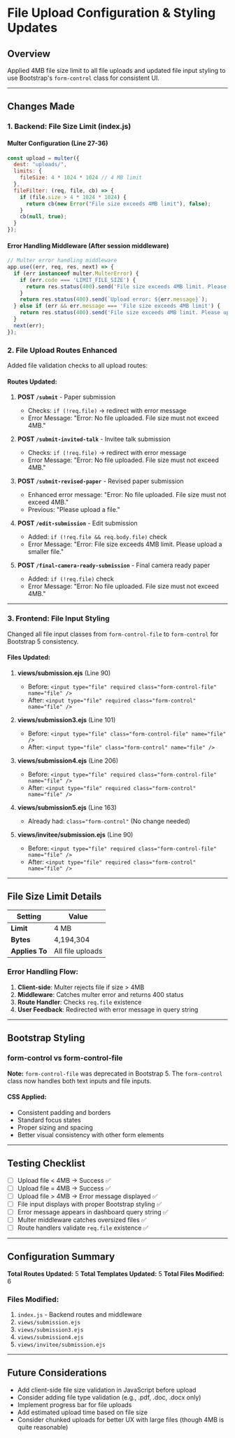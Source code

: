 # File Upload Configuration & Styling Updates

## Overview
Applied 4MB file size limit to all file uploads and updated file input styling to use Bootstrap's `form-control` class for consistent UI.

---

## Changes Made

### 1. Backend: File Size Limit (index.js)

#### Multer Configuration (Line 27-36)
```javascript
const upload = multer({ 
  dest: "uploads/",
  limits: {
    fileSize: 4 * 1024 * 1024 // 4 MB limit
  },
  fileFilter: (req, file, cb) => {
    if (file.size > 4 * 1024 * 1024) {
      return cb(new Error("File size exceeds 4MB limit"), false);
    }
    cb(null, true);
  }
});
```

#### Error Handling Middleware (After session middleware)
```javascript
// Multer error handling middleware
app.use((err, req, res, next) => {
  if (err instanceof multer.MulterError) {
    if (err.code === 'LIMIT_FILE_SIZE') {
      return res.status(400).send('File size exceeds 4MB limit. Please upload a smaller file.');
    }
    return res.status(400).send(`Upload error: ${err.message}`);
  } else if (err && err.message === 'File size exceeds 4MB limit') {
    return res.status(400).send('File size exceeds 4MB limit. Please upload a smaller file.');
  }
  next(err);
});
```

### 2. File Upload Routes Enhanced

Added file validation checks to all upload routes:

#### Routes Updated:
1. **POST `/submit`** - Paper submission
   - Checks: `if (!req.file)` → redirect with error message
   - Error Message: "Error: No file uploaded. File size must not exceed 4MB."

2. **POST `/submit-invited-talk`** - Invitee talk submission
   - Checks: `if (!req.file)` → redirect with error message
   - Error Message: "Error: No file uploaded. File size must not exceed 4MB."

3. **POST `/submit-revised-paper`** - Revised paper submission
   - Enhanced error message: "Error: No file uploaded. File size must not exceed 4MB."
   - Previous: "Please upload a file."

4. **POST `/edit-submission`** - Edit submission
   - Added: `if (!req.file && req.body.file)` check
   - Error Message: "Error: File size exceeds 4MB limit. Please upload a smaller file."

5. **POST `/final-camera-ready-submission`** - Final camera ready paper
   - Added: `if (!req.file)` check
   - Error Message: "Error: No file uploaded. File size must not exceed 4MB."

---

### 3. Frontend: File Input Styling

Changed all file input classes from `form-control-file` to `form-control` for Bootstrap 5 consistency.

#### Files Updated:

1. **views/submission.ejs** (Line 90)
   - Before: `<input type="file" required class="form-control-file" name="file" />`
   - After: `<input type="file" required class="form-control" name="file" />`

2. **views/submission3.ejs** (Line 101)
   - Before: `<input type="file" class="form-control-file" name="file" />`
   - After: `<input type="file" class="form-control" name="file" />`

3. **views/submission4.ejs** (Line 206)
   - Before: `<input type="file" required class="form-control-file" name="file" />`
   - After: `<input type="file" required class="form-control" name="file" />`

4. **views/submission5.ejs** (Line 163)
   - Already had: `class="form-control"` (No change needed)

5. **views/invitee/submission.ejs** (Line 90)
   - Before: `<input type="file" required class="form-control-file" name="file" />`
   - After: `<input type="file" required class="form-control" name="file" />`

---

## File Size Limit Details

| Setting | Value |
|---------|-------|
| **Limit** | 4 MB |
| **Bytes** | 4,194,304 |
| **Applies To** | All file uploads |

### Error Handling Flow:

1. **Client-side**: Multer rejects file if size > 4MB
2. **Middleware**: Catches multer error and returns 400 status
3. **Route Handler**: Checks `req.file` existence
4. **User Feedback**: Redirected with error message in query string

---

## Bootstrap Styling

### form-control vs form-control-file

**Note:** `form-control-file` was deprecated in Bootstrap 5. The `form-control` class now handles both text inputs and file inputs.

#### CSS Applied:
- Consistent padding and borders
- Standard focus states
- Proper sizing and spacing
- Better visual consistency with other form elements

---

## Testing Checklist

- [ ] Upload file < 4MB → Success ✅
- [ ] Upload file = 4MB → Success ✅
- [ ] Upload file > 4MB → Error message displayed ✅
- [ ] File input displays with proper Bootstrap styling ✅
- [ ] Error message appears in dashboard query string ✅
- [ ] Multer middleware catches oversized files ✅
- [ ] Route handlers validate `req.file` existence ✅

---

## Configuration Summary

**Total Routes Updated:** 5
**Total Templates Updated:** 5
**Total Files Modified:** 6

### Files Modified:
1. `index.js` - Backend routes and middleware
2. `views/submission.ejs`
3. `views/submission3.ejs`
4. `views/submission4.ejs`
5. `views/invitee/submission.ejs`

---

## Future Considerations

- Add client-side file size validation in JavaScript before upload
- Consider adding file type validation (e.g., .pdf, .doc, .docx only)
- Implement progress bar for file uploads
- Add estimated upload time based on file size
- Consider chunked uploads for better UX with large files (though 4MB is quite reasonable)

